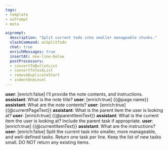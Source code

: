 ```yaml
---
tags:
- template
- aiPrompt
- meta

aiprompt:
  description: "Split current todo into smaller manageable chunks."
  slashCommand: aiSplitTodo
  chat: true
  enrichMessages: true
  insertAt: new-line-below
  postProcessors:
  - convertToBulletList
  - convertToTaskList
  - removeDuplicateStart
  - indentOneLevel
---
```


**user**: [enrich:false] I’ll provide the note contents, and instructions.
**assistant**: What is the note title?
**user**: [enrich:true] {{@page.name}}
**assistant**: What are the note contents?
**user**: [enrich:true]
{{@currentPageText}}
**assistant**: What is the parent item the user is looking at?
**user**: [enrich:true] {{@parentItemText}}
**assistant**: What is the current item the user is looking at? Include the parent task if appropriate.
**user**: [enrich:true] {{@currentItemText}}
**assistant**: What are the instructions?
**user**: [enrich:false] Split the current task into smaller, more manageable, and well-defined tasks. Return one task per line. Keep the list of new tasks small. DO NOT return any existing items.